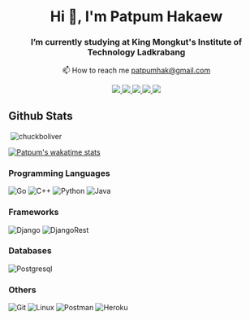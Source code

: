 <!--- Head of profile Original --->
<h1 align="center">Hi 👋, I'm Patpum Hakaew</h1>
<h3 align="center">I’m currently studying at King Mongkut's Institute of Technology Ladkrabang</h3>

<p align="center">📫 How to reach me <a href="mailto:patpumhak@gmail.com">patpumhak@gmail.com</a></p>

<p align="center">
   <a href="https://fb.com/pat.patpum">
    <img src=https://img.shields.io/badge/Facebook-1877F2?style=for-the-badge&logo=facebook&logoColor=white>
  </a>
  <a href="https://instagram.com/patpatpumlnw">
    <img src=https://img.shields.io/badge/Instagram-E4405F?style=for-the-badge&logo=instagram&logoColor=white>
  </a>
  <a href="https://www.leetcode.com/patpumhak">
    <img src=https://img.shields.io/badge/-LeetCode-FFA116?style=for-the-badge&logo=LeetCode&logoColor=black>
  </a>
  <a href="https://www.hackerrank.com/patpumhak">
    <img src=https://img.shields.io/badge/-Hackerrank-2EC866?style=for-the-badge&logo=HackerRank&logoColor=white>
  </a>
  <a href="https://stackoverflow.com/users/15027829/patpatpum">
    <img src=https://img.shields.io/badge/Stack_Overflow-FE7A16?style=for-the-badge&logo=stack-overflow&logoColor=white>
  </a>
</p>

## Github Stats
<!--- Body --->
<p>&nbsp;<img align="center" src="https://github-readme-stats.vercel.app/api?username=chuckboliver&show_icons=true&locale=en&count_private=true&theme=vision-friendly-dark" alt="chuckboliver" /></p>

[![Patpum's wakatime stats](https://github-readme-stats.vercel.app/api/wakatime?username=chuckboliver&theme=vision-friendly-dark&layout=compact)](https://github.com/anuraghazra/github-readme-stats)

<!-- New Languages and Tools --->
### Programming Languages
![Go](https://img.shields.io/badge/Go-00ADD8?style=for-the-badge&logo=go&logoColor=white)
![C++](https://img.shields.io/badge/c++-%2300599C.svg?style=for-the-badge&logo=c%2B%2B&logoColor=white)
![Python](https://img.shields.io/badge/Python-FFD43B?style=for-the-badge&logo=python&logoColor=darkgreen)
![Java](https://img.shields.io/badge/Java-ED8B00?style=for-the-badge&logo=java&logoColor=white)

### Frameworks
![Django](https://img.shields.io/badge/Django-092E20?style=for-the-badge&logo=django&logoColor=green)
![DjangoRest](https://img.shields.io/badge/django%20rest-ff1709?style=for-the-badge&logo=django&logoColor=white)

### Databases
![Postgresql](https://img.shields.io/badge/PostgreSQL-316192?style=for-the-badge&logo=postgresql&logoColor=white)

### Others
![Git](https://img.shields.io/badge/GIT-E44C30?style=for-the-badge&logo=git&logoColor=white)
![Linux](https://img.shields.io/badge/Linux-FCC624?style=for-the-badge&logo=linux&logoColor=black)
![Postman](https://img.shields.io/badge/Postman-FF6C37?style=for-the-badge&logo=Postman&logoColor=white)
![Heroku](https://img.shields.io/badge/Heroku-430098?style=for-the-badge&logo=heroku&logoColor=white)

